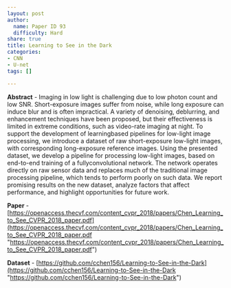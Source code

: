 ```yaml
---
layout: post
author:
  name: Paper ID 93
  difficulty: Hard
share: true
title: Learning to See in the Dark
categories:
- CNN
- U-net
tags: []

---
```

**Abstract** - Imaging in low light is challenging due to low photon count and low SNR. Short-exposure images suffer from noise, while long exposure can induce blur and is often impractical. A variety of denoising, deblurring, and enhancement techniques have been proposed, but their effectiveness is limited in extreme conditions, such as video-rate imaging at night. To support the development of learningbased pipelines for low-light image processing, we introduce a dataset of raw short-exposure low-light images, with corresponding long-exposure reference images. Using the presented dataset, we develop a pipeline for processing low-light images, based on end-to-end training of a fullyconvolutional network. The network operates directly on raw sensor data and replaces much of the traditional image processing pipeline, which tends to perform poorly on such data. We report promising results on the new dataset, analyze factors that affect performance, and highlight opportunities for future work.

**Paper** - [https://openaccess.thecvf.com/content_cvpr_2018/papers/Chen_Learning_to_See_CVPR_2018_paper.pdf](https://openaccess.thecvf.com/content_cvpr_2018/papers/Chen_Learning_to_See_CVPR_2018_paper.pdf "https://openaccess.thecvf.com/content_cvpr_2018/papers/Chen_Learning_to_See_CVPR_2018_paper.pdf")

**Dataset** - [https://github.com/cchen156/Learning-to-See-in-the-Dark](https://github.com/cchen156/Learning-to-See-in-the-Dark "https://github.com/cchen156/Learning-to-See-in-the-Dark")